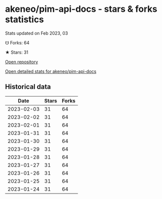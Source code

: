 # akeneo/pim-api-docs - stars & forks statistics

Stats updated on Feb 2023, 03

☋ Forks: 64

★ Stars: 31

[Open repository](https://github.com/akeneo/pim-api-docs)

[Open detailed stats for akeneo/pim-api-docs](https://reviewgithub.com/rep/akeneo/pim-api-docs)

## Historical data
| Date | Stars | Forks |
|------|-------|-------|
| 2023-02-03 | 31 | 64 | 
| 2023-02-02 | 31 | 64 | 
| 2023-02-01 | 31 | 64 | 
| 2023-01-31 | 31 | 64 | 
| 2023-01-30 | 31 | 64 | 
| 2023-01-29 | 31 | 64 | 
| 2023-01-28 | 31 | 64 | 
| 2023-01-27 | 31 | 64 | 
| 2023-01-26 | 31 | 64 | 
| 2023-01-25 | 31 | 64 | 
| 2023-01-24 | 31 | 64 | 

